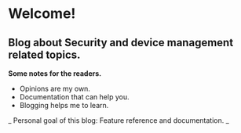 # Welcome!
## Blog about Security and device management related topics. ##

**Some notes for the readers.**
- Opinions are my own.
- Documentation that can help you.
- Blogging helps me to learn. 

_ Personal goal of this blog: Feature reference and documentation. _

